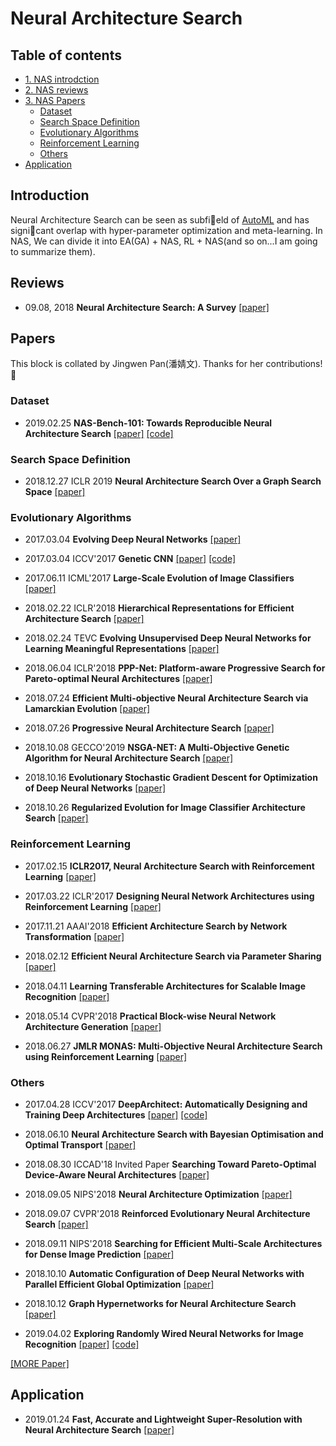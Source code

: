 # Neural Architecture Search 


## Table of contents
* [1. NAS introdction](#introduction)
* [2. NAS reviews](#reviews)
* [3. NAS Papers](#papers)
    * [Dataset](#dataset)
    * [Search Space Definition](#Search-Space-Definition)
    * [Evolutionary Algorithms](#Evolutionary-Algorithms)
    * [Reinforcement Learning](#Reinforcement-Learning)
    * [Others](#Others)
* [Application](#application)


## Introduction 
Neural Architecture Search can be seen as subfield of [AutoML](https://www.ml4aad.org/automl/) and has signicant overlap with hyper-parameter optimization and meta-learning.
In NAS, We can divide it into EA(GA) + NAS, RL + NAS(and so on...I am going to summarize them).

## Reviews
* 09.08, 2018 __Neural Architecture Search: A Survey__ [[paper]](https://arxiv.org/abs/1808.05377)  

## Papers
This block is collated by Jingwen Pan(潘婧文). Thanks for her contributions! :cake: 

### Dataset
- 2019.02.25 __NAS-Bench-101: Towards Reproducible Neural Architecture Search__ [[paper]](https://arxiv.org/abs/1902.09635v1) [[code]](https://github.com/google-research/nasbench)

### Search Space Definition
- 2018.12.27 ICLR 2019  __Neural Architecture Search Over a Graph Search Space__  [[paper]](https://arxiv.org/abs/1812.10666)

### Evolutionary Algorithms
- 2017.03.04 __Evolving Deep Neural Networks__ [[paper]](https://arxiv.org/abs/1703.00548)

- 2017.03.04 ICCV'2017 __Genetic CNN__ [[paper]](https://arxiv.org/abs/1703.01513) [[code]](https://github.com/aqibsaeed/Genetic-CNN)

- 2017.06.11 ICML'2017 __Large-Scale Evolution of Image Classifiers__ [[paper]](https://arxiv.org/abs/1703.01041)

- 2018.02.22 ICLR'2018 __Hierarchical Representations for Efficient Architecture Search__ [[paper]](https://arxiv.org/abs/1711.00436)

- 2018.02.24 TEVC __Evolving Unsupervised Deep Neural Networks for Learning Meaningful Representations__ [[paper]](https://arxiv.org/abs/1712.05043v2)

- 2018.06.04 ICLR'2018 __PPP-Net: Platform-aware Progressive Search for Pareto-optimal Neural Architectures__ [[paper]](https://openreview.net/forum?id=B1NT3TAIM)

- 2018.07.24 __Efficient Multi-objective Neural Architecture Search via Lamarckian Evolution__ [[paper]](https://arxiv.org/abs/1804.09081)

- 2018.07.26 __Progressive Neural Architecture Search__ [[paper]](http://arxiv.org/abs/1712.00559)

- 2018.10.08 GECCO'2019 __NSGA-NET: A Multi-Objective Genetic Algorithm for Neural Architecture Search__ [[paper]](https://arxiv.org/abs/1810.03522)  

- 2018.10.16 __Evolutionary Stochastic Gradient Descent for Optimization of Deep Neural Networks__ [[paper]](https://arxiv.org/abs/1810.06773)

- 2018.10.26 __Regularized Evolution for Image Classifier Architecture Search__ [[paper]](https://arxiv.org/abs/1802.01548)

### Reinforcement Learning
- 2017.02.15 __ICLR2017, Neural Architecture Search with Reinforcement Learning__ [[paper]](https://arxiv.org/abs/1611.01578)

- 2017.03.22 ICLR'2017 __Designing Neural Network Architectures using Reinforcement Learning__ [[paper]](https://arxiv.org/abs/1611.02167)

- 2017.11.21 AAAI'2018 __Efficient Architecture Search by Network Transformation__ [[paper]](https://arxiv.org/abs/1707.04873)

- 2018.02.12 __Efficient Neural Architecture Search via Parameter Sharing__ [[paper]](https://arxiv.org/abs/1802.03268)

- 2018.04.11 __Learning Transferable Architectures for Scalable Image Recognition__ [[paper]](https://arxiv.org/abs/1707.07012)

- 2018.05.14 CVPR'2018 __Practical Block-wise Neural Network Architecture Generation__ [[paper]](https://arxiv.org/abs/1708.05552)

- 2018.06.27 __JMLR MONAS: Multi-Objective Neural Architecture Search using Reinforcement Learning__ [[paper]](https://arxiv.org/abs/1806.10332)


### Others
- 2017.04.28 ICCV'2017 __DeepArchitect: Automatically Designing and Training Deep Architectures__ [[paper]](https://arxiv.org/abs/1704.08792) [[code]](https://github.com/negrinho/deep_architect)

- 2018.06.10 __Neural Architecture Search with Bayesian Optimisation and Optimal Transport__ [[paper]](https://arxiv.org/abs/1802.07191)

- 2018.08.30 ICCAD'18 Invited Paper __Searching Toward Pareto-Optimal Device-Aware Neural Architectures__ [[paper]](https://arxiv.org/abs/1808.09830)

- 2018.09.05 NIPS'2018 __Neural Architecture Optimization__ [[paper]](https://arxiv.org/abs/1808.07233)

- 2018.09.07 CVPR'2018 __Reinforced Evolutionary Neural Architecture Search__ [[paper]](https://arxiv.org/abs/1808.00193)

- 2018.09.11 NIPS'2018 __Searching for Efficient Multi-Scale Architectures for Dense Image Prediction__ [[paper]](https://arxiv.org/abs/1809.04184)

- 2018.10.10 __Automatic Configuration of Deep Neural Networks with Parallel Efficient Global Optimization__ [[paper]](https://arxiv.org/abs/1810.05526)

- 2018.10.12 __Graph Hypernetworks for Neural Architecture Search__ [[paper]](https://arxiv.org/abs/1810.05749)

- 2019.04.02 __Exploring Randomly Wired Neural Networks for Image Recognition__ [[paper]](https://arxiv.org/abs/1904.01569) [[code]](https://github.com/seungwonpark/RandWireNN)

[[MORE Paper]](https://www.automl.org/automl/literature-on-neural-architecture-search/)

## Application 
- 2019.01.24 __Fast, Accurate and Lightweight Super-Resolution with Neural Architecture Search__ [[paper]](https://arxiv.org/abs/1901.07261)

 
